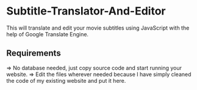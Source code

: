 # Subtitle-Translator-And-Editor
This will translate and edit your movie subtitles using JavaScript with the help of Google Translate Engine.

## Requirements
=> No database needed, just copy source code and start running your website.
=> Edit the files wherever needed because I have simply cleaned the code of my existing website and put it here.
